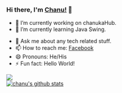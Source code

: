 ### Hi there, I'm [Chanu!](https://facebook.com/chanuka.dilhara.393) 👋

- 🔭 I’m currently working on chanukaHub.
- 🌱 I’m currently learning Java Swing.
<!-- 👯 I’m looking to collaborate on ...- 🤔 I’m looking for help with ...-->
- 💬 Ask me about any tech related stuff.
- 📫 How to reach me: [Facebook](https://facebook.com/chanuka.dilhara.393)
- 😄 Pronouns: He/His
- ⚡ Fun fact: Hello World!

<a href="https://github.com/chanukaHub">
  <img align="center" src="https://github-readme-stats.vercel.app/api/top-langs/?username=chanukaHub&theme=light&hide_langs_below=1" />
</a>
<br/>
<a href="https://github.com/chanukaHub">
 <img align="center" src="https://github-readme-stats.vercel.app/api?username=chanukaHub&show_icons=true&theme=light&line_height=27" alt="chanu's github stats"/>
</a>
